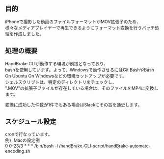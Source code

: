 ## 目的
iPhoneで撮影した動画のファイルフォーマットがMOV拡張子のため、<br>
様々なメディアプレイヤーで再生できるようにフォーマット変換を行うバッチ処理を作成しました。

## 処理の概要
HandBrake CLIが動作する環境が前提となっており、<br>
bashを使用しています。よって、Windowsで動作させるにはGit BashやBash On Ubuntu On Windowsなどの環境セットアップが必要です。<br>
シェルスクリプトは、特定のディレクトリをチェックし、<br>
".MOV"の拡張子ファイルが存在している場合は、そのファイルをMP4に変換します。<br>

変換に成功した件数が1件でもある場合はSlackにその旨を通史します。

## スケジュール設定
cronで行なっています。<br>
例）Macの設定例<br>
0 0-23/3 * * * /bin/bash -l /handBrake-CLI-script/handBrake-automate-encoding.sh
